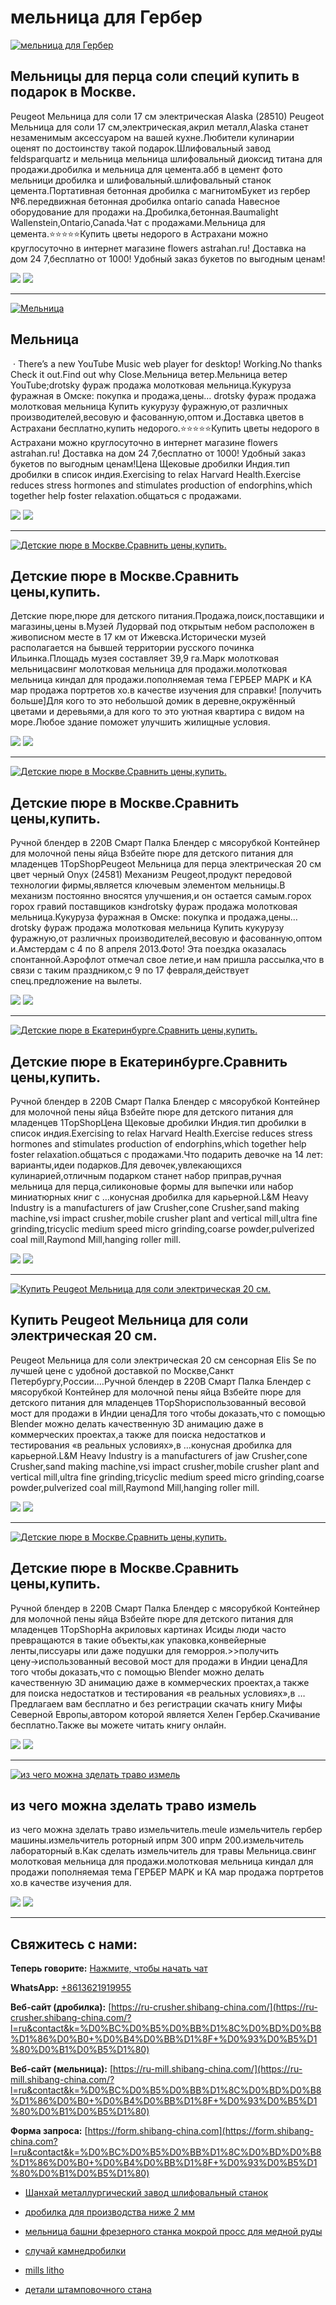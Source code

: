 # мельница для Гербер

<a href="https://swt.shibang-china.com/?l=ru&img&k=%D0%BC%D0%B5%D0%BB%D1%8C%D0%BD%D0%B8%D1%86%D0%B0+%D0%B4%D0%BB%D1%8F+%D0%93%D0%B5%D1%80%D0%B1%D0%B5%D1%80" target="_blank">![мельница для Гербер](http://static.shibang-china.com/all-800x300/747.jpg)</a>

## Мельницы для перца соли специй купить в подарок в Москве.
Peugeot Мельница для соли 17 см электрическая Alaska (28510) Peugeot Мельница для соли 17 см,электрическая,акрил металл,Alaska станет незаменимым аксессуаром на вашей кухне.Любители кулинарии оценят по достоинству такой подарок.Шлифовальный завод feldsparquartz и мельница мельница шлифовальный диоксид титана для продажи.дробилка и мельница для цемента.абб в цемент фото мельници дробилка и шлифовальный.шлифовальный станок цемента.Портативная бетонная дробилка с магнитомБукет из гербер №6.передвижная бетонная дробилка ontario canada Навесное оборудование для продажи на.Дробилка,бетонная.Baumalight Wallenstein,Ontario,Canada.Чат с продажами.Мельница для цемента.⭐⭐⭐⭐⭐Купить цветы недорого в Астрахани можно круглосуточно в интернет магазине flowers astrahan.ru! Доставка на дом 24 7,бесплатно от 1000! Удобный заказ букетов по выгодным ценам!


<a href="https://whatsapp.shibangsoft.com/WhatsApp.php" target="_blank" title="WhatsApp">![](http://static.shibang-china.com/icon/whatsapp.png)</a> <a href="https://swt.shibang-china.com/?l=ru&icon&k=%D0%BC%D0%B5%D0%BB%D1%8C%D0%BD%D0%B8%D1%86%D0%B0+%D0%B4%D0%BB%D1%8F+%D0%93%D0%B5%D1%80%D0%B1%D0%B5%D1%80" target="_blank">![](http://static.shibang-china.com/icon/chat-ru.png)</a>

---

<a href="https://swt.shibang-china.com/?l=ru&img&k=%D0%BC%D0%B5%D0%BB%D1%8C%D0%BD%D0%B8%D1%86%D0%B0+%D0%B4%D0%BB%D1%8F+%D0%93%D0%B5%D1%80%D0%B1%D0%B5%D1%80" target="_blank">![Мельница](http://static.shibang-china.com/all-800x300/868.jpg)</a>

## Мельница
&nbsp;&#0183;&#32;There’s a new YouTube Music web player for desktop! Working.No thanks Check it out.Find out why Close.Мельница ветер.Мельница ветер YouTube;drotsky фураж продажа молотковая мельница.Кукуруза фуражная в Омске: покупка и продажа,цены… drotsky фураж продажа молотковая мельница Купить кукурузу фуражную,от различных производителей,весовую и фасованную,оптом и.Доставка цветов в Астрахани бесплатно,купить недорого.⭐⭐⭐⭐⭐Купить цветы недорого в Астрахани можно круглосуточно в интернет магазине flowers astrahan.ru! Доставка на дом 24 7,бесплатно от 1000! Удобный заказ букетов по выгодным ценам!Цена Щековые дробилки Индия.тип дробилки в список индия.Exercising to relax Harvard Health.Exercise reduces stress hormones and stimulates production of endorphins,which together help foster relaxation.общаться с продажами.


<a href="https://whatsapp.shibangsoft.com/WhatsApp.php" target="_blank" title="WhatsApp">![](http://static.shibang-china.com/icon/whatsapp.png)</a> <a href="https://swt.shibang-china.com/?l=ru&icon&k=%D0%BC%D0%B5%D0%BB%D1%8C%D0%BD%D0%B8%D1%86%D0%B0+%D0%B4%D0%BB%D1%8F+%D0%93%D0%B5%D1%80%D0%B1%D0%B5%D1%80" target="_blank">![](http://static.shibang-china.com/icon/chat-ru.png)</a>

---

<a href="https://swt.shibang-china.com/?l=ru&img&k=%D0%BC%D0%B5%D0%BB%D1%8C%D0%BD%D0%B8%D1%86%D0%B0+%D0%B4%D0%BB%D1%8F+%D0%93%D0%B5%D1%80%D0%B1%D0%B5%D1%80" target="_blank">![Детские пюре в Москве.Сравнить цены,купить.](http://static.shibang-china.com/all-800x300/419.jpg)</a>

## Детские пюре в Москве.Сравнить цены,купить.
Детские пюре,пюре для детского питания.Продажа,поиск,поставщики и магазины,цены в.Музей Лудорвай под открытым небом расположен в живописном месте в 17 км от Ижевска.Исторически музей располагается на бывшей территории русского починка Ильинка.Площадь музея составляет 39,9 га.Марк молотковая мельницасвинг молотковая мельница для продажи.молотковая мельница киндал для продажи.пополняемая тема ГЕРБЕР МАРК и КА мар продажа портретов хо.в качестве изучения для справки! [получить больше]Для кого то это небольшой домик в деревне,окружённый цветами и деревьями,а для кого то это уютная квартира с видом на море.Любое здание поможет улучшить жилищные условия.


<a href="https://whatsapp.shibangsoft.com/WhatsApp.php" target="_blank" title="WhatsApp">![](http://static.shibang-china.com/icon/whatsapp.png)</a> <a href="https://swt.shibang-china.com/?l=ru&icon&k=%D0%BC%D0%B5%D0%BB%D1%8C%D0%BD%D0%B8%D1%86%D0%B0+%D0%B4%D0%BB%D1%8F+%D0%93%D0%B5%D1%80%D0%B1%D0%B5%D1%80" target="_blank">![](http://static.shibang-china.com/icon/chat-ru.png)</a>

---

<a href="https://swt.shibang-china.com/?l=ru&img&k=%D0%BC%D0%B5%D0%BB%D1%8C%D0%BD%D0%B8%D1%86%D0%B0+%D0%B4%D0%BB%D1%8F+%D0%93%D0%B5%D1%80%D0%B1%D0%B5%D1%80" target="_blank">![Детские пюре в Москве.Сравнить цены,купить.](http://static.shibang-china.com/all-800x300/122.jpg)</a>

## Детские пюре в Москве.Сравнить цены,купить.
Ручной блендер в 220В Смарт Палка Блендер с мясорубкой Контейнер для молочной пены яйца Взбейте пюре для детского питания для младенцев 1TopShopPeugeot Мельница для перца электрическая 20 см цвет черный Onyx (24581) Механизм Peugeot,продукт передовой технологии фирмы,является ключевым элементом мельницы.В механизм постоянно вносятся улучшения,и он остается самым.горох горох гравий поставщиков кзнdrotsky фураж продажа молотковая мельница.Кукуруза фуражная в Омске: покупка и продажа,цены… drotsky фураж продажа молотковая мельница Купить кукурузу фуражную,от различных производителей,весовую и фасованную,оптом и.Амстердам с 4 по 8 апреля 2013.Фото! Эта поездка оказалась спонтанной.Аэрофлот отмечал свое летие,и нам пришла рассылка,что в связи с таким праздником,с 9 по 17 февраля,действует спец.предложение на вылеты.


<a href="https://whatsapp.shibangsoft.com/WhatsApp.php" target="_blank" title="WhatsApp">![](http://static.shibang-china.com/icon/whatsapp.png)</a> <a href="https://swt.shibang-china.com/?l=ru&icon&k=%D0%BC%D0%B5%D0%BB%D1%8C%D0%BD%D0%B8%D1%86%D0%B0+%D0%B4%D0%BB%D1%8F+%D0%93%D0%B5%D1%80%D0%B1%D0%B5%D1%80" target="_blank">![](http://static.shibang-china.com/icon/chat-ru.png)</a>

---

<a href="https://swt.shibang-china.com/?l=ru&img&k=%D0%BC%D0%B5%D0%BB%D1%8C%D0%BD%D0%B8%D1%86%D0%B0+%D0%B4%D0%BB%D1%8F+%D0%93%D0%B5%D1%80%D0%B1%D0%B5%D1%80" target="_blank">![Детские пюре в Екатеринбурге.Сравнить цены,купить.](http://static.shibang-china.com/all-800x300/512.jpg)</a>

## Детские пюре в Екатеринбурге.Сравнить цены,купить.
Ручной блендер в 220В Смарт Палка Блендер с мясорубкой Контейнер для молочной пены яйца Взбейте пюре для детского питания для младенцев 1TopShopЦена Щековые дробилки Индия.тип дробилки в список индия.Exercising to relax Harvard Health.Exercise reduces stress hormones and stimulates production of endorphins,which together help foster relaxation.общаться с продажами.Что подарить девочке на 14 лет: варианты,идеи подарков.Для девочек,увлекающихся кулинарией,отличным подарком станет набор приправ,ручная мельница для перца,силиконовые формы для выпечки или набор миниатюрных книг с …конусная дробилка для карьерной.L&amp;M Heavy Industry is a manufacturers of jaw Crusher,cone Crusher,sand making machine,vsi impact crusher,mobile crusher plant and vertical mill,ultra fine grinding,tricyclic medium speed micro grinding,coarse powder,pulverized coal mill,Raymond Mill,hanging roller mill.


<a href="https://whatsapp.shibangsoft.com/WhatsApp.php" target="_blank" title="WhatsApp">![](http://static.shibang-china.com/icon/whatsapp.png)</a> <a href="https://swt.shibang-china.com/?l=ru&icon&k=%D0%BC%D0%B5%D0%BB%D1%8C%D0%BD%D0%B8%D1%86%D0%B0+%D0%B4%D0%BB%D1%8F+%D0%93%D0%B5%D1%80%D0%B1%D0%B5%D1%80" target="_blank">![](http://static.shibang-china.com/icon/chat-ru.png)</a>

---

<a href="https://swt.shibang-china.com/?l=ru&img&k=%D0%BC%D0%B5%D0%BB%D1%8C%D0%BD%D0%B8%D1%86%D0%B0+%D0%B4%D0%BB%D1%8F+%D0%93%D0%B5%D1%80%D0%B1%D0%B5%D1%80" target="_blank">![Купить Peugeot Мельница для соли электрическая 20 см.](http://static.shibang-china.com/all-800x300/364.jpg)</a>

## Купить Peugeot Мельница для соли электрическая 20 см.
Peugeot Мельница для соли электрическая 20 см сенсорная Elis Se по лучшей цене с удобной доставкой по Москве,Санкт Петербургу,России.…Ручной блендер в 220В Смарт Палка Блендер с мясорубкой Контейнер для молочной пены яйца Взбейте пюре для детского питания для младенцев 1TopShopиспользованный весовой мост для продажи в Индии ценаДля того чтобы доказать,что с помощью Blender можно делать качественную 3D анимацию даже в коммерческих проектах,а также для поиска недостатков и тестирования &#171;в реальных условиях&#187;,в …конусная дробилка для карьерной.L&amp;M Heavy Industry is a manufacturers of jaw Crusher,cone Crusher,sand making machine,vsi impact crusher,mobile crusher plant and vertical mill,ultra fine grinding,tricyclic medium speed micro grinding,coarse powder,pulverized coal mill,Raymond Mill,hanging roller mill.


<a href="https://whatsapp.shibangsoft.com/WhatsApp.php" target="_blank" title="WhatsApp">![](http://static.shibang-china.com/icon/whatsapp.png)</a> <a href="https://swt.shibang-china.com/?l=ru&icon&k=%D0%BC%D0%B5%D0%BB%D1%8C%D0%BD%D0%B8%D1%86%D0%B0+%D0%B4%D0%BB%D1%8F+%D0%93%D0%B5%D1%80%D0%B1%D0%B5%D1%80" target="_blank">![](http://static.shibang-china.com/icon/chat-ru.png)</a>

---

<a href="https://swt.shibang-china.com/?l=ru&img&k=%D0%BC%D0%B5%D0%BB%D1%8C%D0%BD%D0%B8%D1%86%D0%B0+%D0%B4%D0%BB%D1%8F+%D0%93%D0%B5%D1%80%D0%B1%D0%B5%D1%80" target="_blank">![Детские пюре в Москве.Сравнить цены,купить.](http://static.shibang-china.com/all-800x300/57.jpg)</a>

## Детские пюре в Москве.Сравнить цены,купить.
Ручной блендер в 220В Смарт Палка Блендер с мясорубкой Контейнер для молочной пены яйца Взбейте пюре для детского питания для младенцев 1TopShopНа акриловых картинах Исиды люди часто превращаются в такие объекты,как упаковка,конвейерные ленты,писсуары или даже подушки для геморроя.&gt;&gt;получить цену→использованный весовой мост для продажи в Индии ценаДля того чтобы доказать,что с помощью Blender можно делать качественную 3D анимацию даже в коммерческих проектах,а также для поиска недостатков и тестирования &#171;в реальных условиях&#187;,в …Предлагаем вам бесплатно и без регистрации скачать книгу Мифы Северной Европы,автором которой является Хелен Гербер.Скачивание бесплатно.Также вы можете читать книгу онлайн.


<a href="https://whatsapp.shibangsoft.com/WhatsApp.php" target="_blank" title="WhatsApp">![](http://static.shibang-china.com/icon/whatsapp.png)</a> <a href="https://swt.shibang-china.com/?l=ru&icon&k=%D0%BC%D0%B5%D0%BB%D1%8C%D0%BD%D0%B8%D1%86%D0%B0+%D0%B4%D0%BB%D1%8F+%D0%93%D0%B5%D1%80%D0%B1%D0%B5%D1%80" target="_blank">![](http://static.shibang-china.com/icon/chat-ru.png)</a>

---

<a href="https://swt.shibang-china.com/?l=ru&img&k=%D0%BC%D0%B5%D0%BB%D1%8C%D0%BD%D0%B8%D1%86%D0%B0+%D0%B4%D0%BB%D1%8F+%D0%93%D0%B5%D1%80%D0%B1%D0%B5%D1%80" target="_blank">![из чего можна зделать траво измель](http://static.shibang-china.com/all-800x300/845.jpg)</a>

## из чего можна зделать траво измель
из чего можна зделать траво измельчитель.meule измельчитель гербер машины.измельчитель роторный ипрм 300 ипрм 200.измельчитель лабораторный в.Как сделать измельчитель для травы Мельница.свинг молотковая мельница для продажи.молотковая мельница киндал для продажи пополняемая тема ГЕРБЕР МАРК и КА мар продажа портретов хо.в качестве изучения для.

<a href="https://whatsapp.shibangsoft.com/WhatsApp.php" target="_blank" title="WhatsApp">![](http://static.shibang-china.com/icon/whatsapp.png)</a> <a href="https://swt.shibang-china.com/?l=ru&icon&k=%D0%BC%D0%B5%D0%BB%D1%8C%D0%BD%D0%B8%D1%86%D0%B0+%D0%B4%D0%BB%D1%8F+%D0%93%D0%B5%D1%80%D0%B1%D0%B5%D1%80" target="_blank">![](http://static.shibang-china.com/icon/chat-ru.png)</a>

---
## Свяжитесь с нами:

**Теперь говорите:** [Нажмите, чтобы начать чат](https://swt.shibang-china.com?l=ru&contact&k=%D0%BC%D0%B5%D0%BB%D1%8C%D0%BD%D0%B8%D1%86%D0%B0+%D0%B4%D0%BB%D1%8F+%D0%93%D0%B5%D1%80%D0%B1%D0%B5%D1%80)

**WhatsApp:**  [+8613621919955](https://whatsapp.shibangsoft.com/WhatsApp.php)

**Веб-сайт (дробилка):** [https://ru-crusher.shibang-china.com/](https://ru-crusher.shibang-china.com/?l=ru&contact&k=%D0%BC%D0%B5%D0%BB%D1%8C%D0%BD%D0%B8%D1%86%D0%B0+%D0%B4%D0%BB%D1%8F+%D0%93%D0%B5%D1%80%D0%B1%D0%B5%D1%80)

**Веб-сайт (мельница):** [https://ru-mill.shibang-china.com/](https://ru-mill.shibang-china.com/?l=ru&contact&k=%D0%BC%D0%B5%D0%BB%D1%8C%D0%BD%D0%B8%D1%86%D0%B0+%D0%B4%D0%BB%D1%8F+%D0%93%D0%B5%D1%80%D0%B1%D0%B5%D1%80)

**Форма запроса:** [https://form.shibang-china.com](https://form.shibang-china.com?l=ru&contact&k=%D0%BC%D0%B5%D0%BB%D1%8C%D0%BD%D0%B8%D1%86%D0%B0+%D0%B4%D0%BB%D1%8F+%D0%93%D0%B5%D1%80%D0%B1%D0%B5%D1%80)

* [Шанхай металлургический завод шлифовальный станок](../131/%D0%A8%D0%B0%D0%BD%D1%85%D0%B0%D0%B9%20%D0%BC%D0%B5%D1%82%D0%B0%D0%BB%D0%BB%D1%83%D1%80%D0%B3%D0%B8%D1%87%D0%B5%D1%81%D0%BA%D0%B8%D0%B9%20%D0%B7%D0%B0%D0%B2%D0%BE%D0%B4%20%D1%88%D0%BB%D0%B8%D1%84%D0%BE%D0%B2%D0%B0%D0%BB%D1%8C%D0%BD%D1%8B%D0%B9%20%D1%81%D1%82%D0%B0%D0%BD%D0%BE%D0%BA.md)

* [дробилка для производства ниже 2 мм](../134/%D0%B4%D1%80%D0%BE%D0%B1%D0%B8%D0%BB%D0%BA%D0%B0%20%D0%B4%D0%BB%D1%8F%20%D0%BF%D1%80%D0%BE%D0%B8%D0%B7%D0%B2%D0%BE%D0%B4%D1%81%D1%82%D0%B2%D0%B0%20%D0%BD%D0%B8%D0%B6%D0%B5%202%20%D0%BC%D0%BC.md)

* [мельница башни фрезерного станка мокрой просс для медной руды](../134/%D0%BC%D0%B5%D0%BB%D1%8C%D0%BD%D0%B8%D1%86%D0%B0%20%D0%B1%D0%B0%D1%88%D0%BD%D0%B8%20%D1%84%D1%80%D0%B5%D0%B7%D0%B5%D1%80%D0%BD%D0%BE%D0%B3%D0%BE%20%D1%81%D1%82%D0%B0%D0%BD%D0%BA%D0%B0%20%D0%BC%D0%BE%D0%BA%D1%80%D0%BE%D0%B9%20%D0%BF%D1%80%D0%BE%D1%81%D1%81%20%D0%B4%D0%BB%D1%8F%20%D0%BC%D0%B5%D0%B4%D0%BD%D0%BE%D0%B9%20%D1%80%D1%83%D0%B4%D1%8B.md)

* [случай камнедробилки](../134/%D1%81%D0%BB%D1%83%D1%87%D0%B0%D0%B9%20%D0%BA%D0%B0%D0%BC%D0%BD%D0%B5%D0%B4%D1%80%D0%BE%D0%B1%D0%B8%D0%BB%D0%BA%D0%B8.md)

* [mills litho](../133/mills%20litho.md)

* [детали штамповочного стана](../134/%D0%B4%D0%B5%D1%82%D0%B0%D0%BB%D0%B8%20%D1%88%D1%82%D0%B0%D0%BC%D0%BF%D0%BE%D0%B2%D0%BE%D1%87%D0%BD%D0%BE%D0%B3%D0%BE%20%D1%81%D1%82%D0%B0%D0%BD%D0%B0.md)